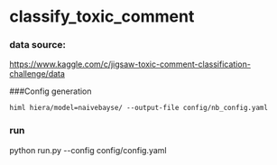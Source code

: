 # classify_toxic_comment

### data source: 
https://www.kaggle.com/c/jigsaw-toxic-comment-classification-challenge/data


###Config generation
```
himl hiera/model=naivebayse/ --output-file config/nb_config.yaml
```

### run
python run.py --config config/config.yaml